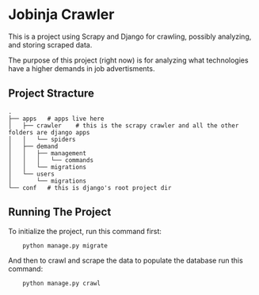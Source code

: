 # Jobinja Crawler

This is a project using Scrapy and Django for crawling, possibly analyzing, and storing scraped data.

The purpose of this project (right now) is for analyzing what technologies have a higher demands in job advertisments.

## Project Stracture

```schema
.
├── apps   # apps live here
│   ├── crawler    # this is the scrapy crawler and all the other folders are django apps
│   │   └── spiders
│   ├── demand
│   │   ├── management
│   │   │   └── commands
│   │   └── migrations
│   └── users
│       └── migrations
└── conf   # this is django's root project dir
```

## Running The Project

To initialize the project, run this command first:

```bash
    python manage.py migrate
```

And then to crawl and scrape the data to populate the database run this command:

```bash
    python manage.py crawl
```
